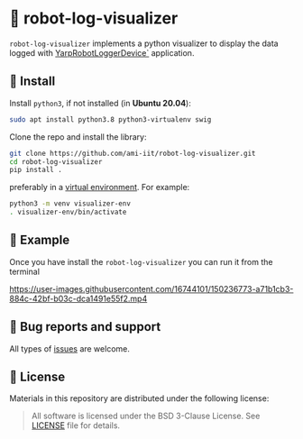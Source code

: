 # 🤖 robot-log-visualizer

`robot-log-visualizer` implements a python visualizer to display the data logged with
[YarpRobotLoggerDevice`](https://github.com/ami-iit/bipedal-locomotion-framework/tree/master/devices/YarpRobotLoggerDevice) application.

## 📝 Install

Install `python3`, if not installed (in **Ubuntu 20.04**):

```bash
sudo apt install python3.8 python3-virtualenv swig
```

Clone the repo and install the library:

```bash
git clone https://github.com/ami-iit/robot-log-visualizer.git
cd robot-log-visualizer
pip install .
```

preferably in a [virtual environment](https://docs.python.org/3/library/venv.html#venv-def). For example:

```bash
python3 -m venv visualizer-env
. visualizer-env/bin/activate
```

## 🏃 Example

Once you have install the `robot-log-visualizer` you can run it from the terminal

https://user-images.githubusercontent.com/16744101/150236773-a71b1cb3-884c-42bf-b03c-dca1491e55f2.mp4


##  🐛 Bug reports and support
All types of [issues](https://github.com/ami-iit/robot-log-visualizer/issues/new) are welcome.

## 📝 License
Materials in this repository are distributed under the following license:

> All software is licensed under the BSD 3-Clause License. See [LICENSE](https://github.com/ami-iit/robot-log-visualizer/blob/main/LICENSE) file for details.
